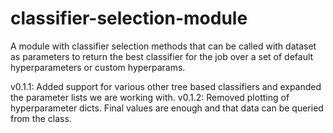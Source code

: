 # classifier-selection-module
A module with classifier selection methods that can be called with dataset as parameters to return the best classifier for the job over a set of default hyperparameters or custom hyperparams.

v0.1.1: Added support for various other tree based classifiers and expanded the parameter lists we are working with.
v0.1.2: Removed plotting of hyperparameter dicts. Final values are enough and that data can be queried from the class.